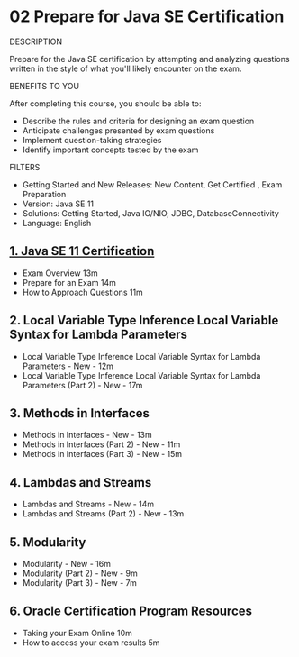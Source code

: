 # 02 Prepare for Java SE Certification

DESCRIPTION

Prepare for the Java SE certification by attempting and analyzing questions written in the style of what you'll likely encounter on the exam.

BENEFITS TO YOU

After completing this course, you should be able to:

* Describe the rules and criteria for designing an exam question
* Anticipate challenges presented by exam questions
* Implement question-taking strategies
* Identify important concepts tested by the exam

FILTERS

* Getting Started and New Releases: New Content, Get Certified , Exam Preparation
* Version: Java SE 11
* Solutions: Getting Started, Java IO/NIO, JDBC, DatabaseConnectivity
* Language: English

## [1. Java SE 11 Certification](02-Prepare-for-Java-SE-Certification/01-Java-SE-11-Certification.md)
   
   * Exam Overview 13m
   * Prepare for an Exam 14m
   * How to Approach Questions 11m

## 2. Local Variable Type Inference Local Variable Syntax for Lambda Parameters
   
   * Local Variable Type Inference Local Variable Syntax for Lambda Parameters - New - 12m
   * Local Variable Type Inference Local Variable Syntax for Lambda Parameters (Part 2) - New - 17m

## 3. Methods in Interfaces

   * Methods in Interfaces - New - 13m
   * Methods in Interfaces (Part 2) - New - 11m
   * Methods in Interfaces (Part 3) - New - 15m

## 4. Lambdas and Streams

   * Lambdas and Streams - New - 14m
   * Lambdas and Streams (Part 2) - New - 13m

## 5. Modularity

   * Modularity - New - 16m
   * Modularity (Part 2) - New - 9m
   * Modularity (Part 3) - New - 7m

## 6. Oracle Certification Program Resources

   * Taking your Exam Online 10m
   * How to access your exam results 5m


